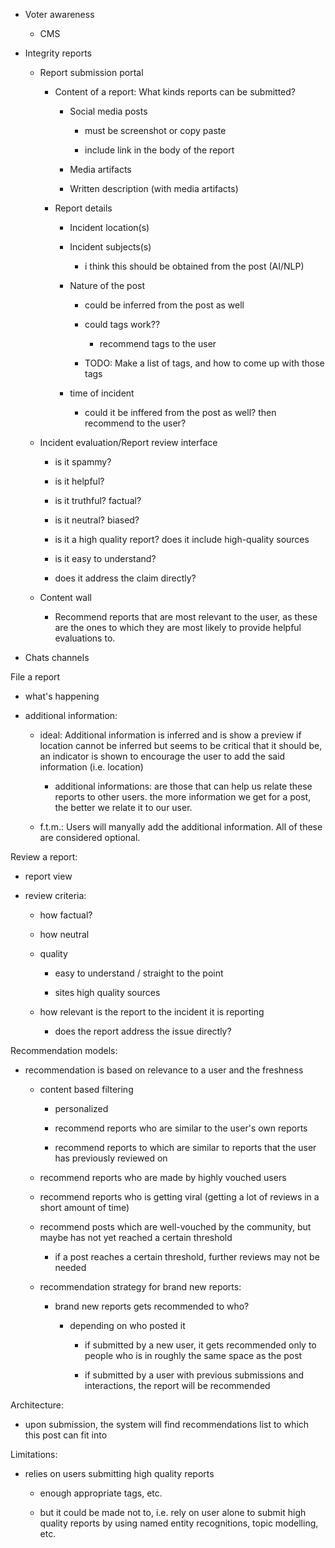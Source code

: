- Voter awareness 

  - CMS

- Integrity reports 

  - Report submission portal 

    - Content of a report: What kinds reports can be submitted? 

      - Social media posts 

        - must be screenshot or copy paste 

        - include link in the body of the report 

      - Media artifacts 

      - Written description (with media artifacts)

    - Report details 

      - Incident location(s) 

      - Incident subjects(s)

        - i think this should be obtained from the post (AI/NLP)

      - Nature of the post

        - could be inferred from the post as well 

        - could tags work?? 

          - recommend tags to the user 

        - TODO: Make a list of tags, and how to come up with those tags 

      - time of incident 

        - could it be inffered from the post as well? then recommend to the 
          user? 
  
  - Incident evaluation/Report review interface 

    - is it spammy? 

    - is it helpful? 

    - is it truthful? factual? 

    - is it neutral? biased? 

    - is it a high quality report? does it include high-quality sources

    - is it easy to understand? 

    - does it address the claim directly? 

  - Content wall 

    - Recommend reports that are most relevant to the user, as these are 
      the ones to which they are most likely to provide helpful evaluations 
      to.

- Chats channels 




File a report

- what's happening 

- additional information: 

	- ideal: Additional information is inferred and is show a preview 
		 if location cannot be inferred but seems to be critical that 
		 it should be, an indicator is shown to encourage the user to 
		 add the said information (i.e. location) 

		- additional informations: are those that can help us relate 
			these reports to other users. the more information 
			we get for a post, the better we relate it to our user.

	- f.t.m.: Users will manyally add the additional information. All of 
		 these are considered optional.




Review a report: 

- report view 

- review criteria: 

	- how factual? 

	- how neutral 

	- quality 

		- easy to understand / straight to the point 

		- sites high quality sources 
	
	- how relevant is the report to the incident it is reporting 

		- does the report address the issue directly? 



Recommendation models: 

  - recommendation is based on relevance to a user and the freshness

	- content based filtering 
		
		- personalized

      - recommend reports who are similar to the user's own reports 

      - recommend reports to which are similar to reports that the user has 
        previously reviewed on 

    - recommend reports who are made by highly vouched users 

    - recommend reports who is getting viral (getting a lot of reviews in a short amount of time)

    - recommend posts which are well-vouched by the community, but maybe has not yet reached a certain threshold

      - if a post reaches a certain threshold, further reviews may not be needed

    - recommendation strategy for brand new reports:

      - brand new reports gets recommended to who? 

        - depending on who posted it

          - if submitted by a new user, it gets recommended only to people who 
            is in roughly the same space as the post 

          - if submitted by a user with previous submissions and interactions, 
            the report will be recommended


Architecture: 

- upon submission, the system will find recommendations list to which this post 
  can fit into



Limitations: 

- relies on users submitting high quality reports 

  - enough appropriate tags, etc. 

  - but it could be made not to, i.e. rely on user alone to submit high quality reports 
    by using named entity recognitions, topic modelling, etc.



